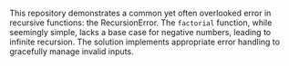 This repository demonstrates a common yet often overlooked error in recursive functions: the RecursionError. The `factorial` function, while seemingly simple, lacks a base case for negative numbers, leading to infinite recursion.  The solution implements appropriate error handling to gracefully manage invalid inputs.